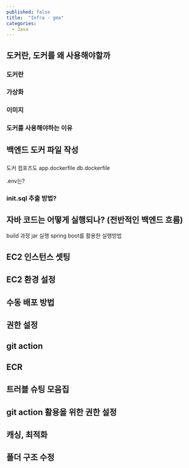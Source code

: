 ```yaml
---
published: false
title:  "Infra - gma"
categories:
  - Java
---
```



## 도커란, 도커를 왜 사용해야할까

### 도커란

### 가상화

### 이미지

### 도커를 사용해야하는 이유


## 백엔드 도커 파일 작성

### 


도커 컴포즈도
app.dockerfile
db.dockerfile

.env는?


### init.sql 추출 방법?


## 자바 코드는 어떻게 실행되나? (전반적인 백엔드 흐름)
build 과정
jar 실행
spring boot를 활용한 실행방법

## EC2 인스턴스 셋팅


## EC2 환경 설정


## 수동 배포 방법


## 권한 설정


## git action


## ECR


## 트러블 슈팅 모음집


## git action 활용을 위한 권한 설정


## 캐싱, 최적화


## 폴더 구조 수정